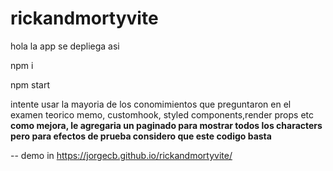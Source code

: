 # rickandmortyvite

hola
la app se depliega asi

npm i

npm start

intente usar la mayoria de los conomimientos que preguntaron en el 
examen teorico
memo, customhook, styled components,render props etc
****como mejora, le agregaria un paginado para mostrar todos los characters pero para efectos de prueba considero que este codigo basta****

--
demo in https://jorgecb.github.io/rickandmortyvite/

